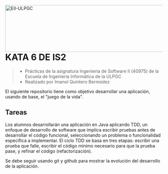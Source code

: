 <a href="https://www.eii.ulpgc.es" target="_blank"><img src="https://www.eii.ulpgc.es/sites/default/files/eii-acron-mod.png" alt="EII-ULPGC" align="right" width="516" height="150" /></a>
# KATA 6 DE IS2
> - Prácticas de la asignatura Ingeniería de Software II (40975) de la Escuela de Ingeniería Informática de la ULPGC
> - Realizado por Imanol Quintero Bermúdez

El siguiente repositorio tiene como objetivo desarrollar una aplicación, usando de base, el "juego de la vida".

## Tareas
Los alumnos desarrollarán una aplicación en Java aplicando TDD, un enfoque de desarrollo de software que implica escribir pruebas antes de desarrollar el código funcional, seleccionando un problema o funcionalidad específica a implementar. El ciclo TDD se basa en tres etapas: escribir una prueba que falle, escribir el código mínimo necesario para que la prueba pase, y refinar el código (refactorización).

Se debe seguir usando git y github para mostrar la evolución del desarrollo de la aplicación.
